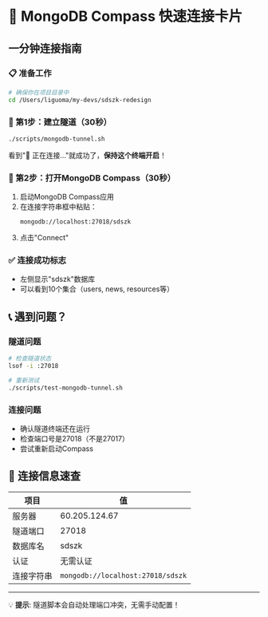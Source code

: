 # 🚀 MongoDB Compass 快速连接卡片

## 一分钟连接指南

### 📋 准备工作

```bash
# 确保你在项目目录中
cd /Users/liguoma/my-devs/sdszk-redesign
```

### 🔗 第1步：建立隧道（30秒）

```bash
./scripts/mongodb-tunnel.sh
```

看到"🔗 正在连接..."就成功了，**保持这个终端开启**！

### 📱 第2步：打开MongoDB Compass（30秒）

1. 启动MongoDB Compass应用
2. 在连接字符串框中粘贴：
   ```
   mongodb://localhost:27018/sdszk
   ```
3. 点击"Connect"

### ✅ 连接成功标志

- 左侧显示"sdszk"数据库
- 可以看到10个集合（users, news, resources等）

## 📞 遇到问题？

### 隧道问题

```bash
# 检查隧道状态
lsof -i :27018

# 重新测试
./scripts/test-mongodb-tunnel.sh
```

### 连接问题

- 确认隧道终端还在运行
- 检查端口号是27018（不是27017）
- 尝试重新启动Compass

## 🎯 连接信息速查

| 项目       | 值                                |
| ---------- | --------------------------------- |
| 服务器     | 60.205.124.67                     |
| 隧道端口   | 27018                             |
| 数据库名   | sdszk                             |
| 认证       | 无需认证                          |
| 连接字符串 | `mongodb://localhost:27018/sdszk` |

---

💡 **提示**: 隧道脚本会自动处理端口冲突，无需手动配置！

